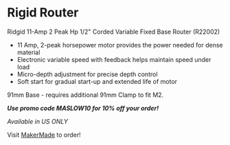 # Rigid Router


Ridgid 11-Amp 2 Peak Hp 1/2" Corded Variable Fixed Base Router (R22002)

* 11 Amp, 2-peak horsepower motor provides the power needed for dense material   
* Electronic variable speed with feedback helps maintain speed under load
* Micro-depth adjustment for precise depth control
* Soft start for gradual start-up and extended life of motor

91mm Base - requires additional 91mm Clamp to fit M2.

***Use promo code MASLOW10 for 10% off your order!***

*Available in US ONLY*

Visit [MakerMade](https://makermade.com/collections/all/products/ridgid-11-amp-2-peak-hp-1-2-corded-variable-fixed-base-router-r22002) to order!
